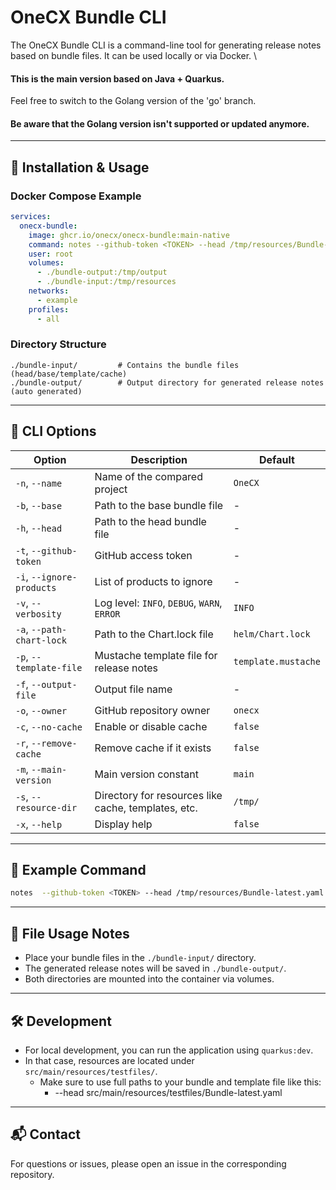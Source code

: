 
# OneCX Bundle CLI

The OneCX Bundle CLI is a command-line tool for generating release notes based on bundle files. It can be used locally or via Docker. \
#### This is the main version based on Java + Quarkus.
Feel free to switch to the Golang version of the 'go' branch.
#### Be aware that the Golang version isn't supported or updated anymore.

---

## 🚀 Installation & Usage

### Docker Compose Example
```yaml
services:
  onecx-bundle:
    image: ghcr.io/onecx/onecx-bundle:main-native
    command: notes --github-token <TOKEN> --head /tmp/resources/Bundle-latest.yaml --base /tmp/resources/Bundle-2024-10-30.yaml -v INFO
    user: root
    volumes:
      - ./bundle-output:/tmp/output
      - ./bundle-input:/tmp/resources
    networks:
      - example
    profiles:
      - all
```

### Directory Structure
```
./bundle-input/         # Contains the bundle files (head/base/template/cache)
./bundle-output/        # Output directory for generated release notes (auto generated)
```

---

## 🧰 CLI Options

| Option | Description | Default |
|--------|-------------|---------|
| `-n`, `--name` | Name of the compared project | `OneCX` |
| `-b`, `--base` | Path to the base bundle file | - |
| `-h`, `--head` | Path to the head bundle file | - |
| `-t`, `--github-token` | GitHub access token | - |
| `-i`, `--ignore-products` | List of products to ignore | - |
| `-v`, `--verbosity` | Log level: `INFO`, `DEBUG`, `WARN`, `ERROR` | `INFO` |
| `-a`, `--path-chart-lock` | Path to the Chart.lock file | `helm/Chart.lock` |
| `-p`, `--template-file` | Mustache template file for release notes | `template.mustache` |
| `-f`, `--output-file` | Output file name | - |
| `-o`, `--owner` | GitHub repository owner | `onecx` |
| `-c`, `--no-cache` | Enable or disable cache | `false` |
| `-r`, `--remove-cache` | Remove cache if it exists | `false` |
| `-m`, `--main-version` | Main version constant | `main` |
| `-s`, `--resource-dir` | Directory for resources like cache, templates, etc. | `/tmp/` |
| `-x`, `--help` | Display help | `false` |

---

## 🧪 Example Command
```bash
notes  --github-token <TOKEN> --head /tmp/resources/Bundle-latest.yaml --base /tmp/resources/Bundle-2024-10-30.yaml -v INFO
```

---

## 📁 File Usage Notes
- Place your bundle files in the `./bundle-input/` directory.
- The generated release notes will be saved in `./bundle-output/`.
- Both directories are mounted into the container via volumes.

---

## 🛠 Development
- For local development, you can run the application using `quarkus:dev`.
- In that case, resources are located under `src/main/resources/testfiles/`.
  - Make sure to use full paths to your bundle and template file like this:
    - --head src/main/resources/testfiles/Bundle-latest.yaml
---

## 📬 Contact
For questions or issues, please open an issue in the corresponding repository.

